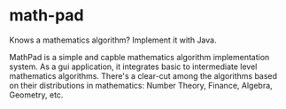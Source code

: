 # math-pad
Knows a mathematics algorithm? Implement it with Java.

MathPad is a simple and capble mathematics algorithm implementation system.
As a gui application, it integrates basic to intermediate level mathematics algorithms.
There's a clear-cut among the algorithms based on their distributions in mathematics:
Number Theory, Finance, Algebra, Geometry, etc.
